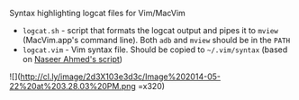 Syntax highlighting logcat files for Vim/MacVim

- ```logcat.sh``` - script that formats the logcat output and pipes it to ```mview``` (MacVim.app's command line). Both ```adb``` and ```mview``` should be in the ```PATH```
- ```logcat.vim``` - Vim syntax file. Should be copied to ```~/.vim/syntax``` (based on [Naseer Ahmed's script](http://www.vim.org/scripts/script.php?script_id=2735))

![](http://cl.ly/image/2d3X103e3d3c/Image%202014-05-22%20at%203.28.03%20PM.png =x320)
